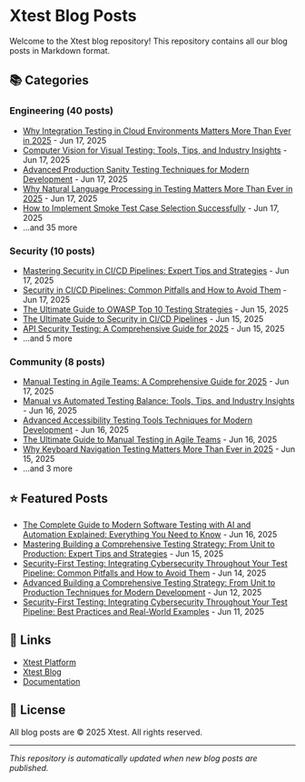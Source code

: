 # Xtest Blog Posts

Welcome to the Xtest blog repository! This repository contains all our blog posts in Markdown format.

## 📚 Categories

### Engineering (40 posts)

- [Why Integration Testing in Cloud Environments Matters More Than Ever in 2025](posts/2025/2025-06-17-why-integration-testing-in-cloud-environments-matters-more-than-ever-in-2025.md) - Jun 17, 2025
- [Computer Vision for Visual Testing: Tools, Tips, and Industry Insights](posts/2025/2025-06-17-computer-vision-for-visual-testing-tools-tips-and-industry-insights.md) - Jun 17, 2025
- [Advanced Production Sanity Testing Techniques for Modern Development](posts/2025/2025-06-17-advanced-production-sanity-testing-techniques-for-modern-development.md) - Jun 17, 2025
- [Why Natural Language Processing in Testing Matters More Than Ever in 2025](posts/2025/2025-06-17-why-natural-language-processing-in-testing-matters-more-than-ever-in-2025.md) - Jun 17, 2025
- [How to Implement Smoke Test Case Selection Successfully](posts/2025/2025-06-17-how-to-implement-smoke-test-case-selection-successfully.md) - Jun 17, 2025
- ...and 35 more

### Security (10 posts)

- [Mastering Security in CI/CD Pipelines: Expert Tips and Strategies](posts/2025/2025-06-17-mastering-security-in-cicd-pipelines-expert-tips-and-strategies.md) - Jun 17, 2025
- [Security in CI/CD Pipelines: Common Pitfalls and How to Avoid Them](posts/2025/2025-06-17-security-in-cicd-pipelines-common-pitfalls-and-how-to-avoid-them.md) - Jun 17, 2025
- [The Ultimate Guide to OWASP Top 10 Testing Strategies](posts/2025/2025-06-15-the-ultimate-guide-to-owasp-top-10-testing-strategies.md) - Jun 15, 2025
- [The Ultimate Guide to Security in CI/CD Pipelines](posts/2025/2025-06-15-the-ultimate-guide-to-security-in-cicd-pipelines.md) - Jun 15, 2025
- [API Security Testing: A Comprehensive Guide for 2025](posts/2025/2025-06-15-api-security-testing-a-comprehensive-guide-for-2025.md) - Jun 15, 2025
- ...and 5 more

### Community (8 posts)

- [Manual Testing in Agile Teams: A Comprehensive Guide for 2025](posts/2025/2025-06-17-manual-testing-in-agile-teams-a-comprehensive-guide-for-2025.md) - Jun 17, 2025
- [Manual vs Automated Testing Balance: Tools, Tips, and Industry Insights](posts/2025/2025-06-16-manual-vs-automated-testing-balance-tools-tips-and-industry-insights.md) - Jun 16, 2025
- [Advanced Accessibility Testing Tools Techniques for Modern Development](posts/2025/2025-06-16-advanced-accessibility-testing-tools-techniques-for-modern-development.md) - Jun 16, 2025
- [The Ultimate Guide to Manual Testing in Agile Teams](posts/2025/2025-06-16-the-ultimate-guide-to-manual-testing-in-agile-teams.md) - Jun 16, 2025
- [Why Keyboard Navigation Testing Matters More Than Ever in 2025](posts/2025/2025-06-15-why-keyboard-navigation-testing-matters-more-than-ever-in-2025.md) - Jun 15, 2025
- ...and 3 more

## ⭐ Featured Posts

- [The Complete Guide to Modern Software Testing with AI and Automation Explained: Everything You Need to Know](posts/2025/2025-06-16-the-complete-guide-to-modern-software-testing-with-ai-and-automation-explained-everything-you-need-to-know.md) - Jun 16, 2025
- [Mastering Building a Comprehensive Testing Strategy: From Unit to Production: Expert Tips and Strategies](posts/2025/2025-06-15-mastering-building-a-comprehensive-testing-strategy-from-unit-to-production-expert-tips-and-strategies.md) - Jun 15, 2025
- [Security-First Testing: Integrating Cybersecurity Throughout Your Test Pipeline: Common Pitfalls and How to Avoid Them](posts/2025/2025-06-14-security-first-testing-integrating-cybersecurity-throughout-your-test-pipeline-common-pitfalls-and-how-to-avoid-them.md) - Jun 14, 2025
- [Advanced Building a Comprehensive Testing Strategy: From Unit to Production Techniques for Modern Development](posts/2025/2025-06-12-advanced-building-a-comprehensive-testing-strategy-from-unit-to-production-techniques-for-modern-development.md) - Jun 12, 2025
- [Security-First Testing: Integrating Cybersecurity Throughout Your Test Pipeline: Best Practices and Real-World Examples](posts/2025/2025-06-11-security-first-testing-integrating-cybersecurity-throughout-your-test-pipeline-best-practices-and-real-world-examples.md) - Jun 11, 2025

## 🔗 Links

- [Xtest Platform](https://xtest.ing)
- [Xtest Blog](https://xtest.ing/blog)
- [Documentation](https://xtest.ing/docs)

## 📝 License

All blog posts are © 2025 Xtest. All rights reserved.

---

*This repository is automatically updated when new blog posts are published.*
